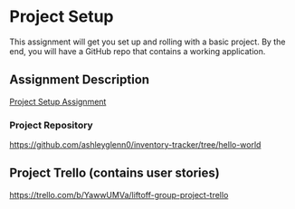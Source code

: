 # Project Setup
This assignment will get you set up and rolling with a basic project. By the end, you will have a GitHub repo that contains a working application.

## Assignment Description
[Project Setup Assignment](https://education.launchcode.org/liftoff/modules/assignments/project-setup)

### Project Repository
https://github.com/ashleyglenn0/inventory-tracker/tree/hello-world

## Project Trello (contains user stories)
https://trello.com/b/YawwUMVa/liftoff-group-project-trello
